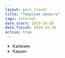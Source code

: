 ```yaml
---
layout: post_travel
title: "Тверская область"
tags: internal
date_start: 2019-10-20
date_finish: 2019-10-20
active: true
---
```


* Калязин
* Кашин
